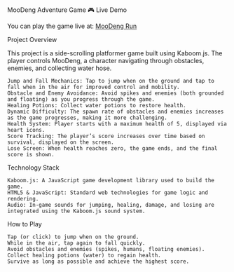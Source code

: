 MooDeng Adventure Game 🎮
Live Demo

You can play the game live at: [MooDeng Run](https://por25528.github.io/MoodengRun/)

Project Overview

This project is a side-scrolling platformer game built using Kaboom.js. The player controls MooDeng, a character navigating through obstacles, enemies, and collecting water hose.

    Jump and Fall Mechanics: Tap to jump when on the ground and tap to fall when in the air for improved control and mobility.
    Obstacle and Enemy Avoidance: Avoid spikes and enemies (both grounded and floating) as you progress through the game.
    Healing Potions: Collect water potions to restore health.
    Dynamic Difficulty: The spawn rate of obstacles and enemies increases as the game progresses, making it more challenging.
    Health System: Player starts with a maximum health of 5, displayed via heart icons.
    Score Tracking: The player’s score increases over time based on survival, displayed on the screen.
    Lose Screen: When health reaches zero, the game ends, and the final score is shown.

Technology Stack

    Kaboom.js: A JavaScript game development library used to build the game.
    HTML5 & JavaScript: Standard web technologies for game logic and rendering.
    Audio: In-game sounds for jumping, healing, damage, and losing are integrated using the Kaboom.js sound system.

How to Play

    Tap (or click) to jump when on the ground.
    While in the air, tap again to fall quickly.
    Avoid obstacles and enemies (spikes, humans, floating enemies).
    Collect healing potions (water) to regain health.
    Survive as long as possible and achieve the highest score.

